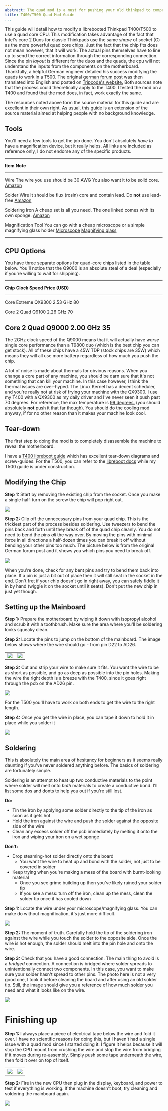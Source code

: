 ```yaml
---
abstract: The quad mod is a must for pushing your old thinkpad to compete with modern hardware. This guide makes the process easy for first timers; even if you've never touched a soldering iron.
title: T400/T500 Quad Mod Guide
...
```



This guide will detail how to modify a librebooted Thinkpad T400/T500 to use a quad core CPU.
This modification takes advantage of the fact that Intel's core 2 Duos for classic Thinkpads use the same *shape* of socket (G) as the more powerful quad core chips.
Just the fact that the chip fits does not mean however, that it will work.
The actual pins themselves have to line up to send the correct information through the corresponding connection.
Since the pin *layout* is different for the duos and the quads, the cpu will not understand the inputs from the components on the motherboard.
Thankfully, a helpful German engineer detailed his success modifying the quads to work in a T500.
The original [german forum post](https://thinkpad-forum.de/threads/199129) was then translated into English and posted on [Tripcode's website.](http://tripcodeq7.xyz/7/7.html)
Both sources note that the process could theoretically apply to the T400.
I tested the mod on a T400 and found that the mod does, in fact, work exactly the same.

The resources noted above form the source material for this guide and are excellent in their own right.
As usual, this guide is an extension of the source material aimed at helping people with no background knowledge.

## Tools

You'll need a few tools to get the job done.
You don't absolutely *have to* have a magnification device, but it really helps.
All links are included as reference only, I do not endorse any of the specific products.

---------------------------------------------------------------------------------------------------------------------------------------------------------------
**Item**                       **Note**                                
------------------------------ -------------------------------------------------------------------------------------------------------------------------------
Wire                           The wire you use should be 30 AWG You also want it to be solid core. [Amazon](https://www.amazon.ca/HuaHuiYuan-Colored-Insulation-B-30-1000-Wrapping/dp/B072SHF29S)

Solder Wire                    It should be flux (rosin) core and
                               contain lead. Do **not** use lead-free [Amazon](https://www.amazon.com/TOWOT-Electrical-Soldering-Content-Sn60-Pd40/dp/B0943TQBD9)

Soldering Iron                 A cheap set is all you need. The one linked comes with its own sponge. [Amazon](https://www.amazon.com/Soldering-Iron-Kit-Temperature-Desoldering/dp/B07S61WT16)

Magnification Tool             You can go with a cheap microscope or a simple magnifying glass holder [Microscope](https://www.amazon.com/Gaxi-Electronic-Microscope-Soldering-Magnifier/dp/B09GK1M9QZ) [Magnifying glass](https://www.amazon.com/SE-MZ101B-Helping-Hand-Magnifier/dp/B000RB38X8)

---------------------------------------------------------------------------------------------------------------------------------------------------------------

## CPU Options

You have three separate options for quad-core chips listed in the table below.
You'll notice that the Q9000 is an absolute steal of a deal (especially if you're willing to wait for shipping).

------------------------------------------------------------------------------------
**Chip**                          **Clock Speed**             **Price (USD)**
--------------------------------- --------------------------- ----------------------
Core Extreme QX9300               2.53 GHz                     80

Core 2 Quad Q9100                 2.26 GHz                     70

Core 2 Quad Q9000                 2.00 GHz                     35
------------------------------------------------------------------------------------


The 2GHz clock speed of the Q9000 means that it will actually have *worse* single core performance than a T9800 duo (which is the best chip you can get stock).
All of these chips have a 45W TDP (stock chips are 35W) which means they will all use more battery regardless of how much you push the chip.

A lot of noise is made about thermals for obvious reasons.
When you change a core part of any machine, you should be darn sure that it's not something that can kill your machine.
In this case however, I think the thermal issues are over-hyped.
The Linux Kernel has a decent scheduler, and you're really not at risk of frying your machine with the QX9300.
I use my T400 with a QX9300 as my daily driver and I've never seen it push past 70 degrees.
For reference, the max temperature is [99 degrees.](https://ark.intel.com/content/www/us/en/ark/products/36727/intel-core2-extreme-processor-qx9300-12m-cache-2-53-ghz-1066-mhz-fsb.html) (you should absolutely **not** push it that far though).
You should do the cooling mod anyway, if for no other reason than it makes your machine look cool.

## Tear-down

The first step to doing the mod is to completely disassemble the machine to reveal the motherboard.

I have a [T400 libreboot guide](/guides/flashing/t400-libreboot.html) which has excellent tear-down diagrams and screw-guides.
For the T500, you can refer to the [libreboot docs](https://libreboot.org/docs/install/t500_external.html) while my T500 guide is under construction.

## Modifying the Chip

**Step 1:**
Start by removing the existing chip from the socket.
Once you make a single half-turn on the screw the chip will pop right out.

[![](/assets/quad/removeCpu.webp)](/assets/quad/removeCpu_orig.webp)

**Step 2:**
Clip off the unnecessary pins from your quad chip.
This is the trickiest part of the process besides soldering.
Use tweezers to bend the pins back and forth until they break off of the quad chip cleanly.
You do not need to bend the pins *all* the way over.
By moving the pins with minimal force in all directions a half-dozen times you can break it off without bending your other pins too much.
The picture below is from the original German forum post and it shows you which pins you need to break off.

[![](/assets/quad/clipthese.webp)](/assets/quad/clipthese_orig.webp)

When you're done, check for any bent pins and try to bend them back into place.
If a pin is just a bit out of place then it will still seat in the socket in the end.
Don't fret if your chip doesn't go in right away, you can safely fiddle it in by hand (wiggle it on the socket until it seats).
Don't put the new chip in just yet though.

## Setting up the Mainboard

**Step 1:**
Prepare the motherboard by wiping it down with isopropyl alcohol and scrub it with a toothbrush.
Make sure the area where you'll be soldering looks squeaky clean.

**Step 2:**
Locate the pins to jump on the bottom of the mainboard.
The image below shows where the wire should go - from pin D22 to AD26.

|   |   |
|:-:|:-:|
| [![](/assets/quad/pinToPin.webp)](/assets/quad/pinToPin_orig.webp) | [![](/assets/quad/mobo.webp)](/assets/quad/mobo_orig.webp) |

**Step 3:**
Cut and strip your wire to make sure it fits.
You want the wire to be as short as possible, and go as deep as possible into the pin holes.
Making the wire the right depth is a breeze with the T400, since it goes right through the pcb on the AD26 pin.

![](/assets/quad/wirePeak.webp)

For the T500 you'll have to work on both ends to get the wire to the right length.

**Step 4:**
Once you get the wire in place, you can tape it down to hold it in place while you solder it

[![](/assets/quad/tapeHold.webp)](/assets/quad/tapeHold_orig.webp)

## Soldering

This is absolutely the main area of hesitancy for beginners as it seems really daunting if you've never soldered anything before.
The basics of soldering are fortunately simple.

Soldering is an attempt to heat up two conductive materials to the point where solder will melt onto *both* materials to create a conductive bond.
I'll list some dos and donts to help you out if you're still lost.

**Do:**

+ Tin the iron by applying some solder directly to the tip of the iron as soon as it gets hot
+ Hold the iron against the wire and push the solder against the opposite side of the wire
+ Clean any excess solder off the pcb immediately by melting it onto the iron and wiping your iron on a wet sponge

**Don't:**

+ Drop steaming-hot solder directly onto the board
	+ You want the wire to heat up and bond with the solder, not just to be covered in solder
+ Keep trying when you're making a mess of the board with burnt-looking material
	+ Once you see grime building up then you've likely ruined your solder tip
	+ If you see a mess: turn off the iron, clean up the mess, clean the solder tip once it has cooled down

**Step 1:**
Locate the wire under your microscope/magnifying glass.
You can make do without magnification, it's just more difficult.

[![](/assets/quad/microscopeStart.webp)](/assets/quad/microscopeStart_orig.webp)

**Step 2:**
The moment of truth.
Carefully hold the tip of the soldering iron against the wire while you touch the solder to the opposite side.
Once the wire is hot enough, the solder should melt into the pin hole and onto the wire.

**Step 3:**
Check that you have a good connection.
The main thing to avoid is a *bridged* connection.
A connection is bridged where solder spreads to unintentionally connect two components.
In this case, you want to make sure your solder hasn't spread to other pins.
The photo here is not a very good one, I took it before cleaning the board and after using an old solder tip.
Still, the image should give you a reference of how much solder you need and what it looks like on the wire.

[![](/assets/quad/microscopeDone.webp)](/assets/quad/microscopeDone_orig.webp)

# Finishing up

**Step 1:**
I always place a piece of electrical tape below the wire and fold it over.
I have no scientific reasons for doing this, but I haven't had a single issue with a quad mod since I started doing it.
I figure it helps because it will stop the CPU mount from crushing the wire and stop the wire from bridging if it moves during re-assembly.
Simply push some tape underneath the wire, then fold it over on top of itself.

| | |
|:-:|:-:|
| [![](/assets/quad/tapeBelow.webp)](/assets/quad/tapeBelow_orig.webp) | [![](/assets/quad/tapeDone.webp)](/assets/quad/tapeDone_orig.webp) |

**Step 2:**
Fire in the new CPU then plug in the display, keyboard, and power to test if everything is working.
If the machine doesn't boot, try cleaning and soldering the mainboard again.

[![](/assets/flash/test.webp)](/assets/flash/test_orig.webp)
